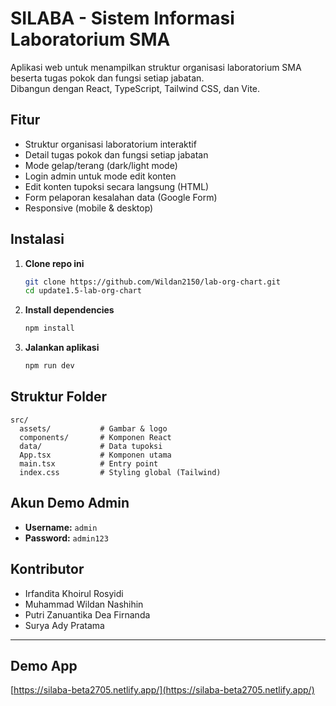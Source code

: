 # SILABA - Sistem Informasi Laboratorium SMA

Aplikasi web untuk menampilkan struktur organisasi laboratorium SMA beserta tugas pokok dan fungsi setiap jabatan.  
Dibangun dengan React, TypeScript, Tailwind CSS, dan Vite.

## Fitur

- Struktur organisasi laboratorium interaktif
- Detail tugas pokok dan fungsi setiap jabatan
- Mode gelap/terang (dark/light mode)
- Login admin untuk mode edit konten
- Edit konten tupoksi secara langsung (HTML)
- Form pelaporan kesalahan data (Google Form)
- Responsive (mobile & desktop)

## Instalasi

1. **Clone repo ini**
   ```sh
   git clone https://github.com/Wildan2150/lab-org-chart.git
   cd update1.5-lab-org-chart
   ```

2. **Install dependencies**
   ```sh
   npm install
   ```

3. **Jalankan aplikasi**
   ```sh
   npm run dev
   ```

## Struktur Folder

```
src/
  assets/           # Gambar & logo
  components/       # Komponen React
  data/             # Data tupoksi
  App.tsx           # Komponen utama
  main.tsx          # Entry point
  index.css         # Styling global (Tailwind)
```

## Akun Demo Admin

- **Username:** `admin`
- **Password:** `admin123`

## Kontributor

- Irfandita Khoirul Rosyidi
- Muhammad Wildan Nashihin
- Putri Zanuantika Dea Firnanda
- Surya Ady Pratama

---

## Demo App

[https://silaba-beta2705.netlify.app/](https://silaba-beta2705.netlify.app/)
